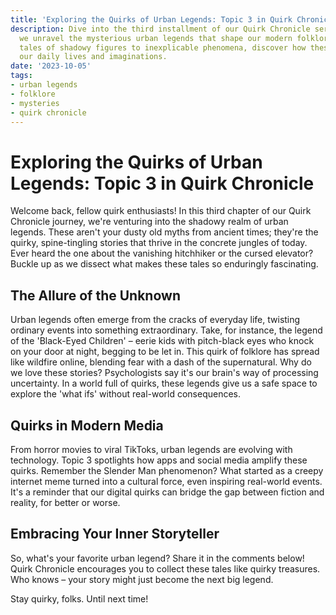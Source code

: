 ```yaml
---
title: 'Exploring the Quirks of Urban Legends: Topic 3 in Quirk Chronicle'
description: Dive into the third installment of our Quirk Chronicle series, where
  we unravel the mysterious urban legends that shape our modern folklore. From whispered
  tales of shadowy figures to inexplicable phenomena, discover how these quirks influence
  our daily lives and imaginations.
date: '2023-10-05'
tags:
- urban legends
- folklore
- mysteries
- quirk chronicle
---
```


# Exploring the Quirks of Urban Legends: Topic 3 in Quirk Chronicle

Welcome back, fellow quirk enthusiasts! In this third chapter of our Quirk Chronicle journey, we're venturing into the shadowy realm of urban legends. These aren't your dusty old myths from ancient times; they're the quirky, spine-tingling stories that thrive in the concrete jungles of today. Ever heard the one about the vanishing hitchhiker or the cursed elevator? Buckle up as we dissect what makes these tales so enduringly fascinating.

## The Allure of the Unknown

Urban legends often emerge from the cracks of everyday life, twisting ordinary events into something extraordinary. Take, for instance, the legend of the 'Black-Eyed Children' – eerie kids with pitch-black eyes who knock on your door at night, begging to be let in. This quirk of folklore has spread like wildfire online, blending fear with a dash of the supernatural. Why do we love these stories? Psychologists say it's our brain's way of processing uncertainty. In a world full of quirks, these legends give us a safe space to explore the 'what ifs' without real-world consequences.

## Quirks in Modern Media

From horror movies to viral TikToks, urban legends are evolving with technology. Topic 3 spotlights how apps and social media amplify these quirks. Remember the Slender Man phenomenon? What started as a creepy internet meme turned into a cultural force, even inspiring real-world events. It's a reminder that our digital quirks can bridge the gap between fiction and reality, for better or worse.

## Embracing Your Inner Storyteller

So, what's your favorite urban legend? Share it in the comments below! Quirk Chronicle encourages you to collect these tales like quirky treasures. Who knows – your story might just become the next big legend.

Stay quirky, folks. Until next time!
